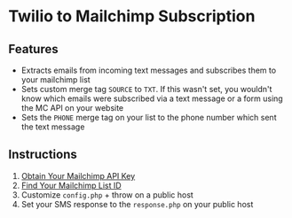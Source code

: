 # Twilio to Mailchimp Subscription

## Features
* Extracts emails from incoming text messages and subscribes them to your mailchimp list
* Sets custom merge tag `SOURCE` to `TXT`. If this wasn't set, you wouldn't know which emails were subscribed via a text message or a form using the MC API on your website
* Sets the `PHONE` merge tag on your list to the phone number which sent the text message

## Instructions
1. [Obtain Your Mailchimp API Key](https://us2.admin.mailchimp.com/account/api/)
2. [Find Your Mailchimp List ID](http://kb.mailchimp.com/article/how-can-i-find-my-list-id/)
3. Customize `config.php` + throw on a public host
4. Set your SMS response to the `response.php` on your public host
